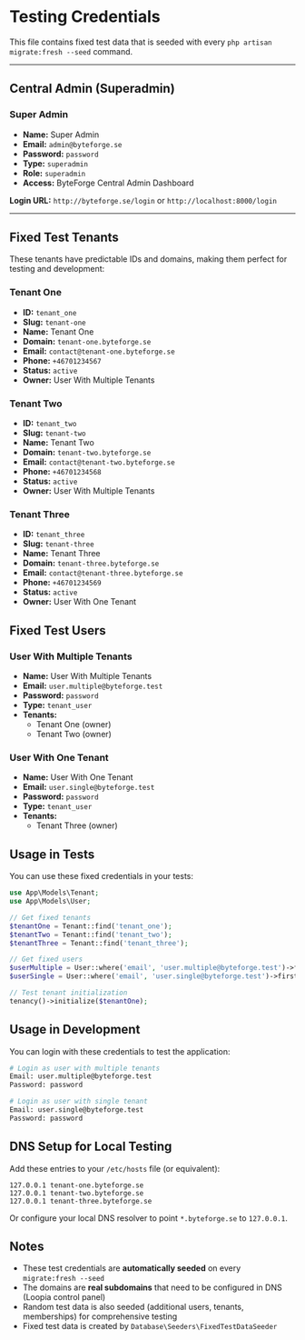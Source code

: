 # Testing Credentials

This file contains fixed test data that is seeded with every `php artisan migrate:fresh --seed` command.

---

## Central Admin (Superadmin)

### Super Admin
- **Name:** Super Admin
- **Email:** `admin@byteforge.se`
- **Password:** `password`
- **Type:** `superadmin`
- **Role:** `superadmin`
- **Access:** ByteForge Central Admin Dashboard

**Login URL:** `http://byteforge.se/login` or `http://localhost:8000/login`

---

## Fixed Test Tenants

These tenants have predictable IDs and domains, making them perfect for testing and development:

### Tenant One
- **ID:** `tenant_one`
- **Slug:** `tenant-one`
- **Name:** Tenant One
- **Domain:** `tenant-one.byteforge.se`
- **Email:** `contact@tenant-one.byteforge.se`
- **Phone:** `+46701234567`
- **Status:** `active`
- **Owner:** User With Multiple Tenants

### Tenant Two
- **ID:** `tenant_two`
- **Slug:** `tenant-two`
- **Name:** Tenant Two
- **Domain:** `tenant-two.byteforge.se`
- **Email:** `contact@tenant-two.byteforge.se`
- **Phone:** `+46701234568`
- **Status:** `active`
- **Owner:** User With Multiple Tenants

### Tenant Three
- **ID:** `tenant_three`
- **Slug:** `tenant-three`
- **Name:** Tenant Three
- **Domain:** `tenant-three.byteforge.se`
- **Email:** `contact@tenant-three.byteforge.se`
- **Phone:** `+46701234569`
- **Status:** `active`
- **Owner:** User With One Tenant

## Fixed Test Users

### User With Multiple Tenants
- **Name:** User With Multiple Tenants
- **Email:** `user.multiple@byteforge.test`
- **Password:** `password`
- **Type:** `tenant_user`
- **Tenants:** 
  - Tenant One (owner)
  - Tenant Two (owner)

### User With One Tenant
- **Name:** User With One Tenant
- **Email:** `user.single@byteforge.test`
- **Password:** `password`
- **Type:** `tenant_user`
- **Tenants:** 
  - Tenant Three (owner)

## Usage in Tests

You can use these fixed credentials in your tests:

```php
use App\Models\Tenant;
use App\Models\User;

// Get fixed tenants
$tenantOne = Tenant::find('tenant_one');
$tenantTwo = Tenant::find('tenant_two');
$tenantThree = Tenant::find('tenant_three');

// Get fixed users
$userMultiple = User::where('email', 'user.multiple@byteforge.test')->first();
$userSingle = User::where('email', 'user.single@byteforge.test')->first();

// Test tenant initialization
tenancy()->initialize($tenantOne);
```

## Usage in Development

You can login with these credentials to test the application:

```bash
# Login as user with multiple tenants
Email: user.multiple@byteforge.test
Password: password

# Login as user with single tenant
Email: user.single@byteforge.test
Password: password
```

## DNS Setup for Local Testing

Add these entries to your `/etc/hosts` file (or equivalent):

```
127.0.0.1 tenant-one.byteforge.se
127.0.0.1 tenant-two.byteforge.se
127.0.0.1 tenant-three.byteforge.se
```

Or configure your local DNS resolver to point `*.byteforge.se` to `127.0.0.1`.

## Notes

- These test credentials are **automatically seeded** on every `migrate:fresh --seed`
- The domains are **real subdomains** that need to be configured in DNS (Loopia control panel)
- Random test data is also seeded (additional users, tenants, memberships) for comprehensive testing
- Fixed test data is created by `Database\Seeders\FixedTestDataSeeder`
